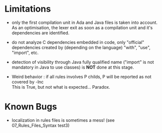 Limitations
===========

- only the first compilation unit in Ada and Java files is taken into account.
  As an optimisation, the lexer exit as soon as a compilation unit and
  it's dependencies are identified.

- do not analyze C dependencies embedded in code, only "official" dependencies
  created by (depending on the language) "with", "use", "import", etc.

- detection of visibility through Java fully qualified name ("import"
  is not mandatory in Java to use classes) is **NOT** done at this stage.

- Weird behavior : if all rules involves P childs, P will be reported as not covered by -lnc   
  This is True, but not what is expected... Paradox.

Known Bugs
==========

- localization in rules files is sometimes a mess! (see 07_Rules_Files_Syntax test3)
